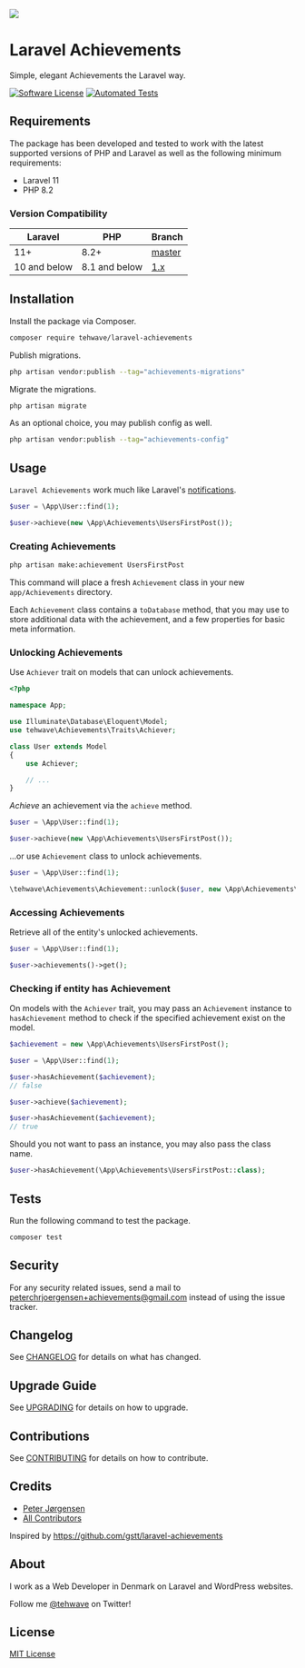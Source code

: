 ![](https://banners.beyondco.de/Laravel%20Achievements.jpeg?theme=light&packageManager=composer+require&packageName=tehwave%2Flaravel-achievements&pattern=wiggle&style=style_1&description=Simple%2C+elegant+Achievements+the+Laravel+way&md=1&showWatermark=1&fontSize=100px&images=https%3A%2F%2Flaravel.com%2Fimg%2Flogomark.min.svg)


# Laravel Achievements

Simple, elegant Achievements the Laravel way.

[![Software License](https://img.shields.io/badge/license-MIT-brightgreen.svg?style=flat-square)](LICENSE)
[![Automated Tests](https://github.com/tehwave/laravel-achievements/actions/workflows/automated-tests.yml/badge.svg)](https://github.com/tehwave/laravel-achievements/actions/workflows/automated-tests.yml)

## Requirements

The package has been developed and tested to work with the latest supported versions of PHP and Laravel as well as the following minimum requirements:

- Laravel 11
- PHP 8.2

### Version Compatibility

| Laravel | PHP | Branch |
|---|---|---|
|  11+ | 8.2+ | [master](https://github.com/tehwave/laravel-achievements/tree/master) |
|  10 and below | 8.1 and below | [1.x](https://github.com/tehwave/laravel-achievements/tree/1.x) |

## Installation

Install the package via Composer.

```bash
composer require tehwave/laravel-achievements
```

Publish migrations.

```bash
php artisan vendor:publish --tag="achievements-migrations"
```

Migrate the migrations.

```bash
php artisan migrate
```

As an optional choice, you may publish config as well.

```bash
php artisan vendor:publish --tag="achievements-config"
```

## Usage

`Laravel Achievements` work much like Laravel's [notifications](https://laravel.com/docs/notifications).

```php
$user = \App\User::find(1);

$user->achieve(new \App\Achievements\UsersFirstPost());
```

### Creating Achievements

```bash
php artisan make:achievement UsersFirstPost
```

This command will place a fresh `Achievement` class in your new `app/Achievements` directory.

Each `Achievement` class contains a `toDatabase` method, that you may use to store additional data with the achievement, and a few properties for basic meta information.

### Unlocking Achievements

Use `Achiever` trait on models that can unlock achievements.

```php
<?php

namespace App;

use Illuminate\Database\Eloquent\Model;
use tehwave\Achievements\Traits\Achiever;

class User extends Model
{
    use Achiever;

    // ...
}
```

*Achieve* an achievement via the `achieve` method.

```php
$user = \App\User::find(1);

$user->achieve(new \App\Achievements\UsersFirstPost());
```

...or use `Achievement` class to unlock achievements.

```php
$user = \App\User::find(1);

\tehwave\Achievements\Achievement::unlock($user, new \App\Achievements\UsersFirstPost());
```

### Accessing Achievements

Retrieve all of the entity's unlocked achievements.

```php
$user = \App\User::find(1);

$user->achievements()->get();
```

### Checking if entity has Achievement

On models with the `Achiever` trait, you may pass an `Achievement` instance to `hasAchievement` method to check if the specified achievement exist on the model.

```php
$achievement = new \App\Achievements\UsersFirstPost();

$user = \App\User::find(1);

$user->hasAchievement($achievement);
// false

$user->achieve($achievement);

$user->hasAchievement($achievement);
// true
```

Should you not want to pass an instance, you may also pass the class name.

```php
$user->hasAchievement(\App\Achievements\UsersFirstPost::class);
```

## Tests

Run the following command to test the package.

```bash
composer test
```

## Security

For any security related issues, send a mail to [peterchrjoergensen+achievements@gmail.com](mailto:peterchrjoergensen+achievements@gmail.com) instead of using the issue tracker.

## Changelog

See [CHANGELOG](CHANGELOG.md) for details on what has changed.

## Upgrade Guide

See [UPGRADING](UPGRADING.md) for details on how to upgrade.

## Contributions

See [CONTRIBUTING](CONTRIBUTING.md) for details on how to contribute.

## Credits

- [Peter Jørgensen](https://github.com/tehwave)
- [All Contributors](../../contributors)

Inspired by https://github.com/gstt/laravel-achievements

## About

I work as a Web Developer in Denmark on Laravel and WordPress websites.

Follow me [@tehwave](https://twitter.com/tehwave) on Twitter!

## License

[MIT License](LICENSE)
